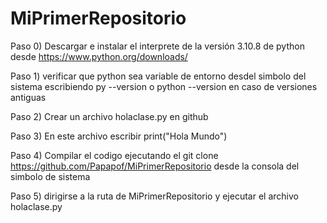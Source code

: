 # MiPrimerRepositorio
Paso 0) Descargar e instalar el interprete de la versión 3.10.8 de python desde https://www.python.org/downloads/ 

Paso 1) verificar que python sea variable de entorno desdel simbolo del sistema escribiendo py --version o python --version en caso de versiones antiguas

Paso 2) Crear un archivo holaclase.py en github

Paso 3) En este archivo escribir print("Hola Mundo")

Paso 4) Compilar el codigo ejecutando el git clone https://github.com/Papapof/MiPrimerRepositorio desde la consola del simbolo de sistema

Paso 5) dirigirse a la ruta de MiPrimerRepositorio y ejecutar el archivo holaclase.py
